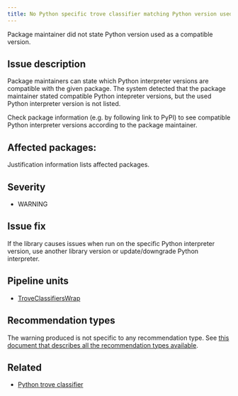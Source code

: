 ```yaml
---
title: No Python specific trove classifier matching Python version used
---
```


Package maintainer did not state Python version used as a compatible version.

## Issue description

Package maintainers can state which Python interpreter versions are compatible
with the given package. The system detected that the package maintainer stated
compatible Python intepreter versions, but the used Python interpreter version
is not listed.

Check package information (e.g. by following link to PyPI) to see compatible
Python interpreter versions according to the package maintainer.

## Affected packages:

Justification information lists affected packages.

## Severity

 * WARNING

## Issue fix

If the library causes issues when run on the specific Python interpreter
version, use another library version or update/downgrade Python interpreter.

## Pipeline units

 * [TroveClassifiersWrap](https://thoth-station.ninja/docs/developers/adviser/thoth.adviser.wraps.html#thoth.adviser.wraps.TroveClassifiersWrap)

## Recommendation types

The warning produced is not specific to any recommendation type. See [this
document that describes all the recommendation types
available](http://thoth-station.ninja/recommendation-types).

## Related

 * [Python trove classifier][1]

[1]: https://pypi.org/classifiers/

